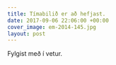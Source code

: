 ```yaml
---
title: Tímabilið er að hefjast.
date: 2017-09-06 22:06:00 +00:00
cover_image: em-2014-145.jpg
layout: post
---
```


Fylgist með í vetur.